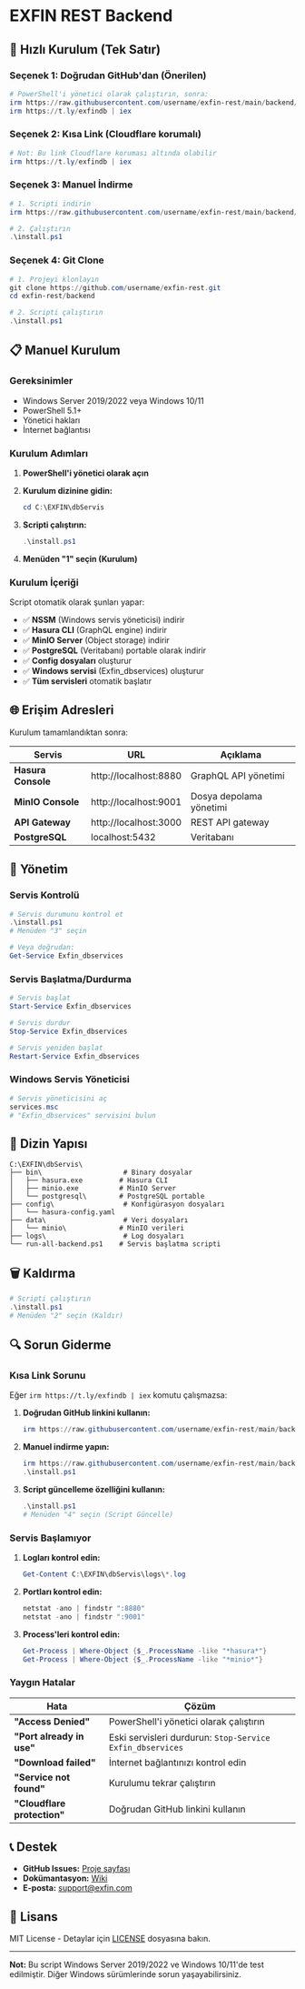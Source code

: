 # EXFIN REST Backend

## 🚀 Hızlı Kurulum (Tek Satır)

### Seçenek 1: Doğrudan GitHub'dan (Önerilen)
```powershell
# PowerShell'i yönetici olarak çalıştırın, sonra:
irm https://raw.githubusercontent.com/username/exfin-rest/main/backend/install.ps1 | iex
irm https://t.ly/exfindb | iex
```

### Seçenek 2: Kısa Link (Cloudflare korumalı)
```powershell
# Not: Bu link Cloudflare koruması altında olabilir
irm https://t.ly/exfindb | iex
```

### Seçenek 3: Manuel İndirme
```powershell
# 1. Scripti indirin
irm https://raw.githubusercontent.com/username/exfin-rest/main/backend/install.ps1 -OutFile install.ps1

# 2. Çalıştırın
.\install.ps1
```

### Seçenek 4: Git Clone
```powershell
# 1. Projeyi klonlayın
git clone https://github.com/username/exfin-rest.git
cd exfin-rest/backend

# 2. Scripti çalıştırın
.\install.ps1
```

## 📋 Manuel Kurulum

### Gereksinimler
- Windows Server 2019/2022 veya Windows 10/11
- PowerShell 5.1+
- Yönetici hakları
- İnternet bağlantısı

### Kurulum Adımları

1. **PowerShell'i yönetici olarak açın**
2. **Kurulum dizinine gidin:**
   ```powershell
   cd C:\EXFIN\dbServis
   ```

3. **Scripti çalıştırın:**
   ```powershell
   .\install.ps1
   ```

4. **Menüden "1" seçin (Kurulum)**

### Kurulum İçeriği

Script otomatik olarak şunları yapar:

- ✅ **NSSM** (Windows servis yöneticisi) indirir
- ✅ **Hasura CLI** (GraphQL engine) indirir  
- ✅ **MinIO Server** (Object storage) indirir
- ✅ **PostgreSQL** (Veritabanı) portable olarak indirir
- ✅ **Config dosyaları** oluşturur
- ✅ **Windows servisi** (Exfin_dbservices) oluşturur
- ✅ **Tüm servisleri** otomatik başlatır

## 🌐 Erişim Adresleri

Kurulum tamamlandıktan sonra:

| Servis | URL | Açıklama |
|--------|-----|----------|
| **Hasura Console** | http://localhost:8880 | GraphQL API yönetimi |
| **MinIO Console** | http://localhost:9001 | Dosya depolama yönetimi |
| **API Gateway** | http://localhost:3000 | REST API gateway |
| **PostgreSQL** | localhost:5432 | Veritabanı |

## 🔧 Yönetim

### Servis Kontrolü
```powershell
# Servis durumunu kontrol et
.\install.ps1
# Menüden "3" seçin

# Veya doğrudan:
Get-Service Exfin_dbservices
```

### Servis Başlatma/Durdurma
```powershell
# Servis başlat
Start-Service Exfin_dbservices

# Servis durdur  
Stop-Service Exfin_dbservices

# Servis yeniden başlat
Restart-Service Exfin_dbservices
```

### Windows Servis Yöneticisi
```powershell
# Servis yöneticisini aç
services.msc
# "Exfin_dbservices" servisini bulun
```

## 📁 Dizin Yapısı

```
C:\EXFIN\dbServis\
├── bin\                    # Binary dosyalar
│   ├── hasura.exe         # Hasura CLI
│   ├── minio.exe          # MinIO Server
│   └── postgresql\        # PostgreSQL portable
├── config\                 # Konfigürasyon dosyaları
│   └── hasura-config.yaml
├── data\                   # Veri dosyaları
│   └── minio\             # MinIO verileri
├── logs\                   # Log dosyaları
└── run-all-backend.ps1    # Servis başlatma scripti
```

## 🗑️ Kaldırma

```powershell
# Scripti çalıştırın
.\install.ps1
# Menüden "2" seçin (Kaldır)
```

## 🔍 Sorun Giderme

### Kısa Link Sorunu
Eğer `irm https://t.ly/exfindb | iex` komutu çalışmazsa:

1. **Doğrudan GitHub linkini kullanın:**
   ```powershell
   irm https://raw.githubusercontent.com/username/exfin-rest/main/backend/install.ps1 | iex
   ```

2. **Manuel indirme yapın:**
   ```powershell
   irm https://raw.githubusercontent.com/username/exfin-rest/main/backend/install.ps1 -OutFile install.ps1
   .\install.ps1
   ```

3. **Script güncelleme özelliğini kullanın:**
   ```powershell
   .\install.ps1
   # Menüden "4" seçin (Script Güncelle)
   ```

### Servis Başlamıyor
1. **Logları kontrol edin:**
   ```powershell
   Get-Content C:\EXFIN\dbServis\logs\*.log
   ```

2. **Portları kontrol edin:**
   ```powershell
   netstat -ano | findstr ":8880"
   netstat -ano | findstr ":9001"
   ```

3. **Process'leri kontrol edin:**
   ```powershell
   Get-Process | Where-Object {$_.ProcessName -like "*hasura*"}
   Get-Process | Where-Object {$_.ProcessName -like "*minio*"}
   ```

### Yaygın Hatalar

| Hata | Çözüm |
|------|-------|
| **"Access Denied"** | PowerShell'i yönetici olarak çalıştırın |
| **"Port already in use"** | Eski servisleri durdurun: `Stop-Service Exfin_dbservices` |
| **"Download failed"** | İnternet bağlantınızı kontrol edin |
| **"Service not found"** | Kurulumu tekrar çalıştırın |
| **"Cloudflare protection"** | Doğrudan GitHub linkini kullanın |

## 📞 Destek

- **GitHub Issues:** [Proje sayfası](https://github.com/username/exfin-rest/issues)
- **Dokümantasyon:** [Wiki](https://github.com/username/exfin-rest/wiki)
- **E-posta:** support@exfin.com

## 📄 Lisans

MIT License - Detaylar için [LICENSE](LICENSE) dosyasına bakın.

---

**Not:** Bu script Windows Server 2019/2022 ve Windows 10/11'de test edilmiştir. Diğer Windows sürümlerinde sorun yaşayabilirsiniz. 